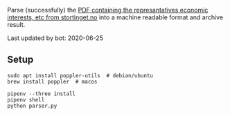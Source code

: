 Parse (successfully) the [PDF containing the represantatives economic interests, etc from stortinget.no](https://www.stortinget.no/no/Stortinget-og-demokratiet/Representantene/Okonomiske-interesser/) into a machine readable format and archive result.

Last updated by bot: 2020-06-25

## Setup
    sudo apt install poppler-utils  # debian/ubuntu
    brew install poppler  # macos

    pipenv --three install
    pipenv shell
    python parser.py
